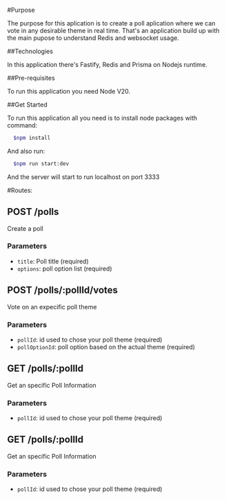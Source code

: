 
#Purpose

The purpose for this aplication is to create a poll aplication where we can vote in any desirable theme in real time.
That's an application build up with the main pupose to understand Redis and websocket usage.

##Technologies

In this application there's Fastify, Redis and Prisma on Nodejs runtime.

##Pre-requisites

To run this application you need Node V20.

##Get Started

To run this application all you need is to install node packages with command:

```bash
  $npm install
```

And also run:

```bash
  $npm run start:dev
```

And the server will start to run localhost on port 3333

#Routes:

## POST /polls

Create a poll

### Parameters

- `title`: Poll title (required)
- `options`: poll option list (required)
  
## POST /polls/:pollId/votes

Vote on an expecific poll theme

### Parameters

- `pollId`: id used to chose your poll theme (required)
- `pollOptionId`: poll option based on the actual theme (required)

## GET /polls/:pollId

Get an specific Poll Information

### Parameters

- `pollId`: id used to chose your poll theme (required)

## GET /polls/:pollId

Get an specific Poll Information

### Parameters

- `pollId`: id used to chose your poll theme (required)


